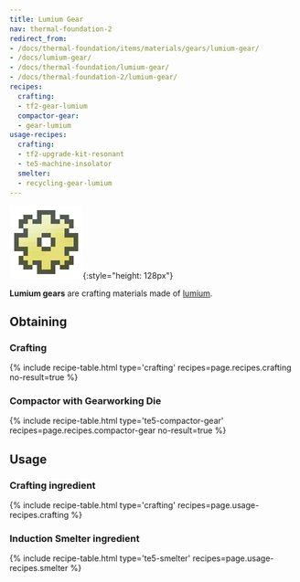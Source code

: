 ```yaml
---
title: Lumium Gear
nav: thermal-foundation-2
redirect_from:
- /docs/thermal-foundation/items/materials/gears/lumium-gear/
- /docs/lumium-gear/
- /docs/thermal-foundation/lumium-gear/
- /docs/thermal-foundation-2/lumium-gear/
recipes:
  crafting:
  - tf2-gear-lumium
  compactor-gear:
  - gear-lumium
usage-recipes:
  crafting:
  - tf2-upgrade-kit-resonant
  - te5-machine-insolator
  smelter:
  - recycling-gear-lumium
---
```


![Lumium gear](/assets/images/thermal-foundation-2/gear-lumium.png){:style="height: 128px"}


**Lumium gears** are crafting materials made of [lumium](/docs/1.12/thermal-foundation-2/lumium-ingot/).


Obtaining
---------

### Crafting
{% include recipe-table.html type='crafting' recipes=page.recipes.crafting no-result=true %}

### Compactor with Gearworking Die
{% include recipe-table.html type='te5-compactor-gear' recipes=page.recipes.compactor-gear no-result=true %}


Usage
-----

### Crafting ingredient
{% include recipe-table.html type='crafting' recipes=page.usage-recipes.crafting %}

### Induction Smelter ingredient
{% include recipe-table.html type='te5-smelter' recipes=page.usage-recipes.smelter %}
